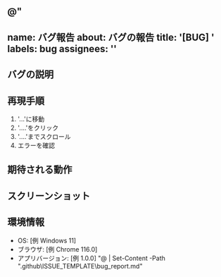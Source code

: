 @"
---
name: バグ報告
about: バグの報告
title: '[BUG] '
labels: bug
assignees: ''
---

## バグの説明
<!-- バグについて明確かつ簡潔に説明してください -->

## 再現手順
<!-- バグを再現する手順を記述してください -->
1. '...'に移動
2. '....'をクリック
3. '....'までスクロール
4. エラーを確認

## 期待される動作
<!-- 期待される正しい動作を記述してください -->

## スクリーンショット
<!-- 該当する場合、問題の説明に役立つスクリーンショットを追加してください -->

## 環境情報
- OS: [例 Windows 11]
- ブラウザ: [例 Chrome 116.0]
- アプリバージョン: [例 1.0.0]
"@ | Set-Content -Path ".github\ISSUE_TEMPLATE\bug_report.md"